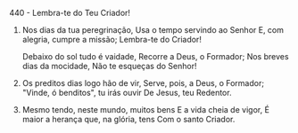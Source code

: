 440 - Lembra-te do Teu Criador!

1. Nos dias da tua peregrinação,
   Usa o tempo servindo ao Senhor
   E, com alegria, cumpre a missão;
   Lembra-te do Criador!

   Debaixo do sol tudo é vaidade,
   Recorre a Deus, o Formador;
   Nos breves dias da mocidade,
   Não te esqueças do Senhor!

2. Os preditos dias logo hão de vir,
   Serve, pois, a Deus, o Formador;
   "Vinde, ó benditos", tu irás ouvir
   De Jesus, teu Redentor.

3. Mesmo tendo, neste mundo, muitos bens
   E a vida cheia de vigor,
   É maior a herança que, na glória, tens
   Com o santo Criador.
